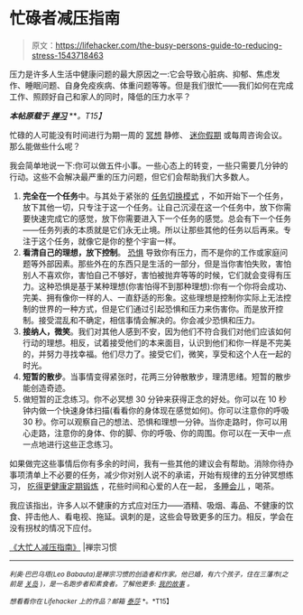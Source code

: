 # 忙碌者减压指南

> 原文：<https://lifehacker.com/the-busy-persons-guide-to-reducing-stress-1543718463>

压力是许多人生活中健康问题的最大原因之一:它会导致心脏病、抑郁、焦虑发作、睡眠问题、自身免疫疾病、体重问题等等。但是我们很忙——我们如何在完成工作、照顾好自己和家人的同时，降低的压力水平？



***本帖原载于*** [***禅习***](http://zenhabits.net/stressguide/) ***。*T15】**

忙碌的人可能没有时间进行为期一周的 [冥想](https://lifehacker.com/what-happens-to-the-brain-when-you-meditate-and-how-it-1202533314) 静修、 [迷你假期](http://lifehacker.com/my-great-american-staycation-how-a-weeklong-family-get-513161273) 或每周咨询会议。那么能做些什么呢？

我会简单地说一下:你可以做五件小事。一些心态上的转变，一些只需要几分钟的行动。这些不会解决最严重的压力问题，但它们会帮助我们大多数人。

1.  **完全在一个任务**中。与其处于紧张的 [任务切换模式](http://zenhabits.net/switching/) ，不如开始下一个任务，放下其他一切，只专注于这一个任务。让自己沉浸在这一个任务中，放下你需要快速完成它的感觉，放下你需要进入下一个任务的感觉。总会有下一个任务——任务列表的本质就是它们永无止境。所以让那些其他的任务以后再来。专注于这个任务，就像它是你的整个宇宙一样。
2.  **看清自己的理想，放下控制**。 [恐惧](http://zenhabits.net/fear-not/) 导致你有压力，而不是你的工作或家庭问题等外部因素。那些外在的东西只是生活的一部分，但是当你害怕失败，害怕别人不喜欢你，害怕自己不够好，害怕被抛弃等等的时候，它们就会变得有压力。这种恐惧是基于某种理想(你害怕得不到那种理想):你有一个你将会成功、完美、拥有像你一样的人、一直舒适的形象。这些理想是控制你实际上无法控制的世界的一种方式，但是它们通过引起恐惧和压力来伤害你。而是放开控制。接受混乱和不确定，相信事情会解决的。你会减少恐惧和压力。
3.  **接纳人，微笑**。我们对其他人感到不安，因为他们不符合我们对他们应该如何行动的理想。相反，试着接受他们的本来面目，认识到他们和你一样是不完美的，并努力寻找幸福。他们尽力了。接受它们，微笑，享受和这个人在一起的时光。
4.  **短暂的散步**。当事情变得紧张时，花两三分钟散散步，理清思绪。短暂的散步能创造奇迹。
5.  做短暂的正念练习。你不必冥想 30 分钟来获得正念的好处。你可以在 10 秒钟内做一个快速身体扫描(看看你的身体现在感觉如何)。你可以注意你的呼吸 30 秒。你可以观察自己的想法、恐惧和理想一分钟。当你走路时，你可以用心走路，注意你的身体、你的脚、你的呼吸、你的周围。你可以在一天中一点一点地进行这些正念练习。

如果做完这些事情后你有多余的时间，我有一些其他的建议会有帮助。消除你待办事项清单上不必要的任务，减少你对别人说不的承诺，开始有规律的五分钟冥想练习， [吃得更健康](http://zenhabits.net/fastreal/)[定期锻炼](http://zenhabits.net/exercise-habit/) ，花些时间和心爱的人在一起， [多睡会儿](http://zenhabits.net/get-sleep/) ，喝茶。

我应该指出，许多人以不健康的方式应对压力——酒精、吸烟、毒品、不健康的饮食、抨击他人、看电视、拖延。讽刺的是，这些会导致更多的压力。相反，学会在没有拐杖的情况下应付。

[《大忙人减压指南》](http://zenhabits.net/stressguide/) |禅宗习惯

* * *

*<small>利奥·巴巴乌塔(Leo Babauta)是禅宗习惯的创造者和作家。他已婚，有六个孩子，住在三藩市(之前是</small>* [*<small>关岛</small>*](http://guampedia.com/) *<small>)，是一名跑步者和素食者。了解他更多:</small>* [*<small>我的故事</small>*](http://zenhabits.net/2007/02/my-story/) *<small>。</small>*

<small>*想看看你在 Lifehacker 上的作品？邮箱*</small> [<small>*泰莎*</small>](https://mail.google.com/mail/?view=cm&fs=1&tf=1&to=tessa@lifehacker.com) <small>*。*T15】</small>